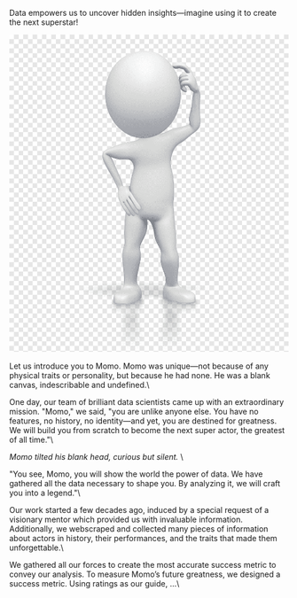 Data empowers us to uncover hidden insights—imagine using it to create the next superstar!

<img src="assets/media/bonhomme.png" alt="bonhomme" class="intro-bonhomme">

Let us introduce you to Momo. Momo was unique—not because of any physical traits or personality, but because he had none. He was a blank canvas, indescribable and undefined.\\

One day, our team of brilliant data scientists came up with an extraordinary mission. "Momo," we said, "you are unlike anyone else. You have no features, no history, no identity—and yet, you are destined for greatness. We will build you from scratch to become the next super actor, the greatest of all time."\\

*Momo tilted his blank head, curious but silent.* \\

"You see, Momo, you will show the world the power of data. We have gathered all the data necessary to shape you. By analyzing it, we will craft you into a legend."\\

Our work started a few decades ago, induced by a special request of a visionary mentor which provided us with invaluable information. Additionally, we webscraped and collected many pieces of information about actors in history, their performances, and the traits that made them unforgettable.\\

We gathered all our forces to create the most accurate success metric to convey our analysis. To measure Momo’s future greatness, we designed a success metric. Using ratings as our guide, …\\

